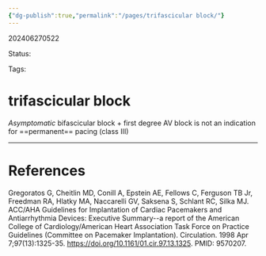 ```yaml
---
{"dg-publish":true,"permalink":"/pages/trifascicular block/"}
---
```



202406270522

Status: 

Tags: 

# trifascicular block


_Asymptomatic_ bifascicular block + first degree AV block is not an indication for ==permanent== pacing (class III)





___
# References
Gregoratos G, Cheitlin MD, Conill A, Epstein AE, Fellows C, Ferguson TB Jr, Freedman RA, Hlatky MA, Naccarelli GV, Saksena S, Schlant RC, Silka MJ. ACC/AHA Guidelines for Implantation of Cardiac Pacemakers and Antiarrhythmia Devices: Executive Summary--a report of the American College of Cardiology/American Heart Association Task Force on Practice Guidelines (Committee on Pacemaker Implantation). Circulation. 1998 Apr 7;97(13):1325-35. https://doi.org/10.1161/01.cir.97.13.1325. PMID: 9570207.
